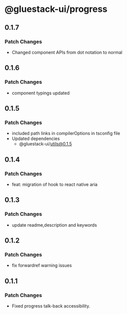 # @gluestack-ui/progress

## 0.1.7

### Patch Changes

- Changed component APIs from dot notation to normal

## 0.1.6

### Patch Changes

- component typings updated

## 0.1.5

### Patch Changes

- included path links in compilerOptions in tsconfig file
- Updated dependencies
  - @gluestack-ui/utils@0.1.5

## 0.1.4

### Patch Changes

- feat: migration of hook to react native aria

## 0.1.3

### Patch Changes

- update readme,description and keywords

## 0.1.2

### Patch Changes

- fix forwardref warning issues

## 0.1.1

### Patch Changes

- Fixed progress talk-back accessibility.
